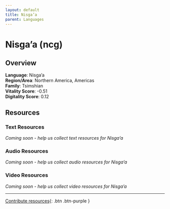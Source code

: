 ```yaml
---
layout: default
title: Nisga’a
parent: Languages
---
```


# Nisga’a (ncg)

## Overview

**Language**: Nisga’a  
**Region/Area**: Northern America, Americas  
**Family**: Tsimshian  
**Vitality Score**: -0.51  
**Digitality Score**: 0.12  

## Resources

### Text Resources
*Coming soon - help us collect text resources for Nisga’a*

### Audio Resources
*Coming soon - help us collect audio resources for Nisga’a*

### Video Resources
*Coming soon - help us collect video resources for Nisga’a*

---

[Contribute resources](https://fairtrain.github.io/){: .btn .btn-purple }
